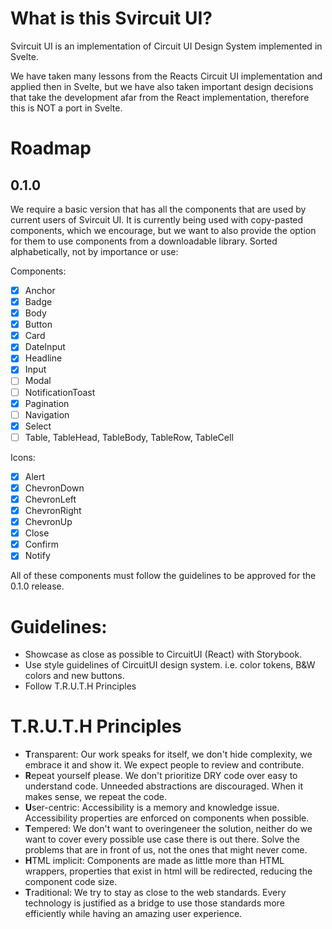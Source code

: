 # What is this Svircuit UI?

Svircuit UI is an implementation of Circuit UI Design System implemented in Svelte.

We have taken many lessons from the Reacts Circuit UI implementation and applied then in Svelte, but we have also taken
important design decisions that take the development afar from the React implementation, therefore this is NOT a
port in Svelte.

# Roadmap

## 0.1.0

We require a basic version that has all the components that are used by current users of Svircuit UI.
It is currently being used with copy-pasted components, which we encourage, but we want to also provide the option
for them to use components from a downloadable library. Sorted alphabetically, not by importance or use:

Components:

- [X] Anchor
- [X] Badge
- [X] Body
- [X] Button
- [X] Card
- [X] DateInput
- [X] Headline
- [X] Input
- [ ] Modal
- [ ] NotificationToast
- [X] Pagination
- [ ] Navigation
- [X] Select
- [ ] Table, TableHead, TableBody, TableRow, TableCell

Icons:

- [X] Alert
- [X] ChevronDown
- [X] ChevronLeft
- [X] ChevronRight
- [X] ChevronUp
- [X] Close
- [X] Confirm
- [X] Notify

All of these components must follow the guidelines to be approved for the 0.1.0 release.

# Guidelines:

- Showcase as close as possible to CircuitUI (React) with Storybook.
- Use style guidelines of CircuitUI design system. i.e. color tokens, B&W colors and new buttons.
- Follow T.R.U.T.H Principles

# T.R.U.T.H Principles

- **T**ransparent: Our work speaks for itself, we don't hide complexity, we embrace it and show it. We expect people to review and contribute.
- **R**epeat yourself please. We don't prioritize DRY code over easy to understand code. Unneeded abstractions are discouraged. When it makes sense, we repeat the code.
- **U**ser-centric: Accessibility is a memory and knowledge issue. Accessibility properties are enforced on components when possible.
- **T**empered: We don't want to overingeneer the solution, neither do we want to cover every possible use case there is out there. Solve the problems that are in front of us, not the ones that might never come.
- **H**TML implicit: Components are made as little more than HTML wrappers, properties that exist in html will be redirected, reducing the component code size.
- **T**raditional: We try to stay as close to the web standards. Every technology is justified as a bridge to use those standards more efficiently while having an amazing user experience.

